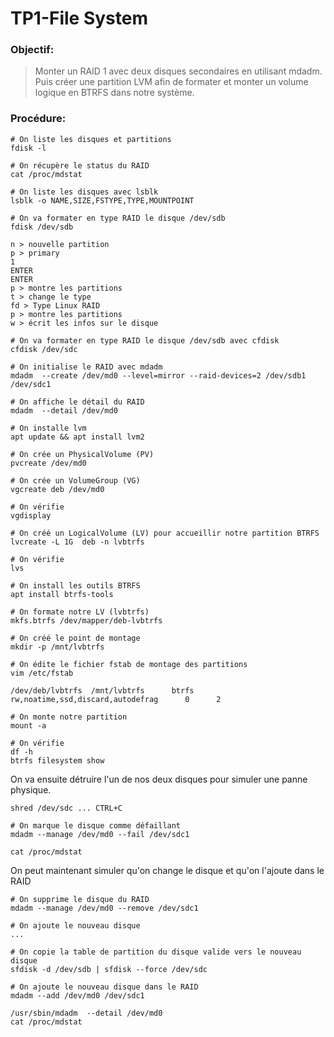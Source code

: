 # TP1-File System


### Objectif:

> Monter un RAID 1 avec deux disques secondaires en utilisant mdadm. Puis créer une partition LVM afin de formater et monter un volume logique en BTRFS dans notre système. 


### Procédure:

```
# On liste les disques et partitions
fdisk -l 

# On récupère le status du RAID
cat /proc/mdstat

# On liste les disques avec lsblk
lsblk -o NAME,SIZE,FSTYPE,TYPE,MOUNTPOINT

# On va formater en type RAID le disque /dev/sdb
fdisk /dev/sdb

n > nouvelle partition
p > primary
1 
ENTER
ENTER
p > montre les partitions
t > change le type
fd > Type Linux RAID
p > montre les partitions
w > écrit les infos sur le disque

# On va formater en type RAID le disque /dev/sdb avec cfdisk
cfdisk /dev/sdc

# On initialise le RAID avec mdadm
mdadm  --create /dev/md0 --level=mirror --raid-devices=2 /dev/sdb1 /dev/sdc1

# On affiche le détail du RAID 
mdadm  --detail /dev/md0

# On installe lvm
apt update && apt install lvm2

# On crée un PhysicalVolume (PV)
pvcreate /dev/md0

# On crée un VolumeGroup (VG)
vgcreate deb /dev/md0

# On vérifie
vgdisplay

# On créé un LogicalVolume (LV) pour accueillir notre partition BTRFS
lvcreate -L 1G  deb -n lvbtrfs

# On vérifie
lvs

# On install les outils BTRFS
apt install btrfs-tools 

# On formate notre LV (lvbtrfs) 
mkfs.btrfs /dev/mapper/deb-lvbtrfs

# On créé le point de montage
mkdir -p /mnt/lvbtrfs

# On édite le fichier fstab de montage des partitions
vim /etc/fstab
 
/dev/deb/lvbtrfs  /mnt/lvbtrfs      btrfs      rw,noatime,ssd,discard,autodefrag      0      2

# On monte notre partition
mount -a

# On vérifie
df -h
btrfs filesystem show 
```

On va ensuite détruire l'un de nos deux disques pour simuler une panne physique. 

```
shred /dev/sdc ... CTRL+C

# On marque le disque comme défaillant 
mdadm --manage /dev/md0 --fail /dev/sdc1

cat /proc/mdstat
```

On peut maintenant simuler qu'on change le disque et qu'on l'ajoute dans le RAID
```
# On supprime le disque du RAID
mdadm --manage /dev/md0 --remove /dev/sdc1

# On ajoute le nouveau disque
...

# On copie la table de partition du disque valide vers le nouveau disque
sfdisk -d /dev/sdb | sfdisk --force /dev/sdc

# On ajoute le nouveau disque dans le RAID
mdadm --add /dev/md0 /dev/sdc1

/usr/sbin/mdadm  --detail /dev/md0
cat /proc/mdstat
```


